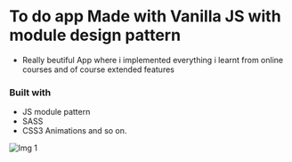 # To do app Made with Vanilla JS with module design pattern
- Really beutiful App where i implemented everything i learnt from online courses and of course extended features
### Built with
- JS module pattern
- SASS
- CSS3 Animations and so on.

![Img 1](file:///C:/Users/KorisnikXY/Desktop/github%20apps/To-do-App/img/todo2.png)
